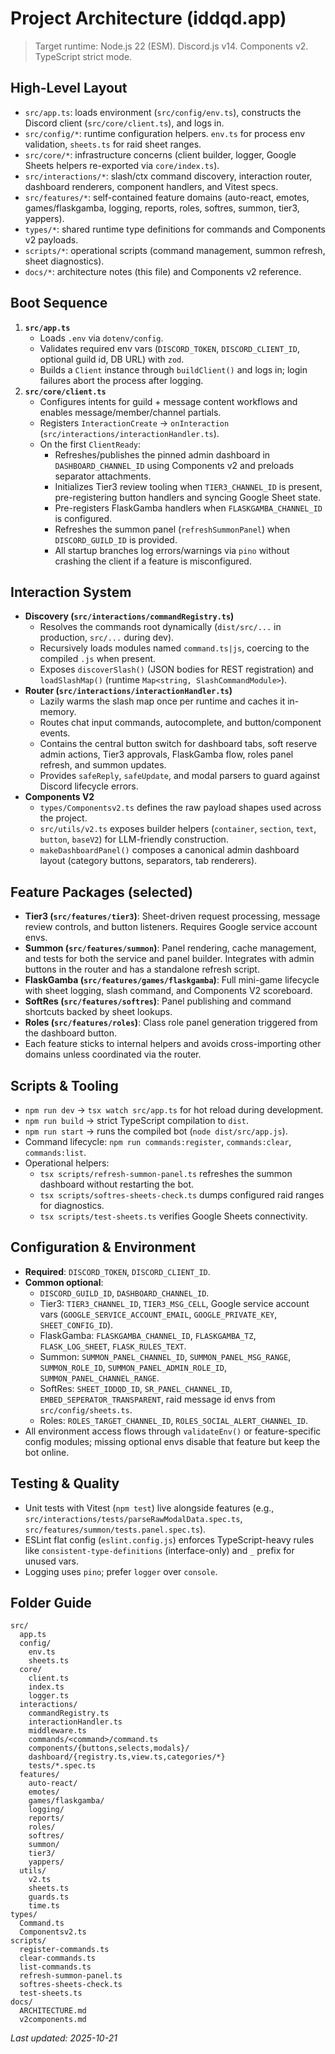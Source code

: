 # Project Architecture (iddqd.app)

> Target runtime: Node.js 22 (ESM). Discord.js v14. Components v2. TypeScript strict mode.

## High-Level Layout
- `src/app.ts`: loads environment (`src/config/env.ts`), constructs the Discord client (`src/core/client.ts`), and logs in.
- `src/config/*`: runtime configuration helpers. `env.ts` for process env validation, `sheets.ts` for raid sheet ranges.
- `src/core/*`: infrastructure concerns (client builder, logger, Google Sheets helpers re-exported via `core/index.ts`).
- `src/interactions/*`: slash/ctx command discovery, interaction router, dashboard renderers, component handlers, and Vitest specs.
- `src/features/*`: self-contained feature domains (auto-react, emotes, games/flaskgamba, logging, reports, roles, softres, summon, tier3, yappers).
- `types/*`: shared runtime type definitions for commands and Components v2 payloads.
- `scripts/*`: operational scripts (command management, summon refresh, sheet diagnostics).
- `docs/*`: architecture notes (this file) and Components v2 reference.

## Boot Sequence
1. **`src/app.ts`**
   - Loads `.env` via `dotenv/config`.
   - Validates required env vars (`DISCORD_TOKEN`, `DISCORD_CLIENT_ID`, optional guild id, DB URL) with `zod`.
   - Builds a `Client` instance through `buildClient()` and logs in; login failures abort the process after logging.
2. **`src/core/client.ts`**
   - Configures intents for guild + message content workflows and enables message/member/channel partials.
   - Registers `InteractionCreate` -> `onInteraction` (`src/interactions/interactionHandler.ts`).
   - On the first `ClientReady`:
     - Refreshes/publishes the pinned admin dashboard in `DASHBOARD_CHANNEL_ID` using Components v2 and preloads separator attachments.
     - Initializes Tier3 review tooling when `TIER3_CHANNEL_ID` is present, pre-registering button handlers and syncing Google Sheet state.
     - Pre-registers FlaskGamba handlers when `FLASKGAMBA_CHANNEL_ID` is configured.
     - Refreshes the summon panel (`refreshSummonPanel`) when `DISCORD_GUILD_ID` is provided.
     - All startup branches log errors/warnings via `pino` without crashing the client if a feature is misconfigured.

## Interaction System
- **Discovery (`src/interactions/commandRegistry.ts`)**
  - Resolves the commands root dynamically (`dist/src/...` in production, `src/...` during dev).
  - Recursively loads modules named `command.ts|js`, coercing to the compiled `.js` when present.
  - Exposes `discoverSlash()` (JSON bodies for REST registration) and `loadSlashMap()` (runtime `Map<string, SlashCommandModule>`).
- **Router (`src/interactions/interactionHandler.ts`)**
  - Lazily warms the slash map once per runtime and caches it in-memory.
  - Routes chat input commands, autocomplete, and button/component events.
  - Contains the central button switch for dashboard tabs, soft reserve admin actions, Tier3 approvals, FlaskGamba flow, roles panel refresh, and summon updates.
  - Provides `safeReply`, `safeUpdate`, and modal parsers to guard against Discord lifecycle errors.
- **Components V2**
  - `types/Componentsv2.ts` defines the raw payload shapes used across the project.
  - `src/utils/v2.ts` exposes builder helpers (`container`, `section`, `text`, `button`, `baseV2`) for LLM-friendly construction.
  - `makeDashboardPanel()` composes a canonical admin dashboard layout (category buttons, separators, tab renderers).

## Feature Packages (selected)
- **Tier3 (`src/features/tier3`)**: Sheet-driven request processing, message review controls, and button listeners. Requires Google service account envs.
- **Summon (`src/features/summon`)**: Panel rendering, cache management, and tests for both the service and panel builder. Integrates with admin buttons in the router and has a standalone refresh script.
- **FlaskGamba (`src/features/games/flaskgamba`)**: Full mini-game lifecycle with sheet logging, slash command, and Components V2 scoreboard.
- **SoftRes (`src/features/softres`)**: Panel publishing and command shortcuts backed by sheet lookups.
- **Roles (`src/features/roles`)**: Class role panel generation triggered from the dashboard button.
- Each feature sticks to internal helpers and avoids cross-importing other domains unless coordinated via the router.

## Scripts & Tooling
- `npm run dev` → `tsx watch src/app.ts` for hot reload during development.
- `npm run build` → strict TypeScript compilation to `dist`.
- `npm run start` → runs the compiled bot (`node dist/src/app.js`).
- Command lifecycle: `npm run commands:register`, `commands:clear`, `commands:list`.
- Operational helpers:
  - `tsx scripts/refresh-summon-panel.ts` refreshes the summon dashboard without restarting the bot.
  - `tsx scripts/softres-sheets-check.ts` dumps configured raid ranges for diagnostics.
  - `tsx scripts/test-sheets.ts` verifies Google Sheets connectivity.

## Configuration & Environment
- **Required**: `DISCORD_TOKEN`, `DISCORD_CLIENT_ID`.
- **Common optional**:
  - `DISCORD_GUILD_ID`, `DASHBOARD_CHANNEL_ID`.
  - Tier3: `TIER3_CHANNEL_ID`, `TIER3_MSG_CELL`, Google service account vars (`GOOGLE_SERVICE_ACCOUNT_EMAIL`, `GOOGLE_PRIVATE_KEY`, `SHEET_CONFIG_ID`).
  - FlaskGamba: `FLASKGAMBA_CHANNEL_ID`, `FLASKGAMBA_TZ`, `FLASK_LOG_SHEET`, `FLASK_RULES_TEXT`.
  - Summon: `SUMMON_PANEL_CHANNEL_ID`, `SUMMON_PANEL_MSG_RANGE`, `SUMMON_ROLE_ID`, `SUMMON_PANEL_ADMIN_ROLE_ID`, `SUMMON_PANEL_CHANNEL_RANGE`.
  - SoftRes: `SHEET_IDDQD_ID`, `SR_PANEL_CHANNEL_ID`, `EMBED_SEPERATOR_TRANSPARENT`, raid message id envs from `src/config/sheets.ts`.
  - Roles: `ROLES_TARGET_CHANNEL_ID`, `ROLES_SOCIAL_ALERT_CHANNEL_ID`.
- All environment access flows through `validateEnv()` or feature-specific config modules; missing optional envs disable that feature but keep the bot online.

## Testing & Quality
- Unit tests with Vitest (`npm test`) live alongside features (e.g., `src/interactions/tests/parseRawModalData.spec.ts`, `src/features/summon/tests.panel.spec.ts`).
- ESLint flat config (`eslint.config.js`) enforces TypeScript-heavy rules like `consistent-type-definitions` (interface-only) and `_` prefix for unused vars.
- Logging uses `pino`; prefer `logger` over `console`.

## Folder Guide
```
src/
  app.ts
  config/
    env.ts
    sheets.ts
  core/
    client.ts
    index.ts
    logger.ts
  interactions/
    commandRegistry.ts
    interactionHandler.ts
    middleware.ts
    commands/<command>/command.ts
    components/{buttons,selects,modals}/
    dashboard/{registry.ts,view.ts,categories/*}
    tests/*.spec.ts
  features/
    auto-react/
    emotes/
    games/flaskgamba/
    logging/
    reports/
    roles/
    softres/
    summon/
    tier3/
    yappers/
  utils/
    v2.ts
    sheets.ts
    guards.ts
    time.ts
types/
  Command.ts
  Componentsv2.ts
scripts/
  register-commands.ts
  clear-commands.ts
  list-commands.ts
  refresh-summon-panel.ts
  softres-sheets-check.ts
  test-sheets.ts
docs/
  ARCHITECTURE.md
  v2components.md
```

_Last updated: 2025-10-21_
